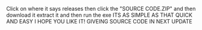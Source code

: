 Click on where it says releases then click the "SOURCE CODE.ZIP" and then download it extract it and then run the exe
ITS AS SIMPLE AS THAT QUICK AND EASY I HOPE YOU LIKE IT!
GIVEING SOURCE CODE IN NEXT UPDATE

